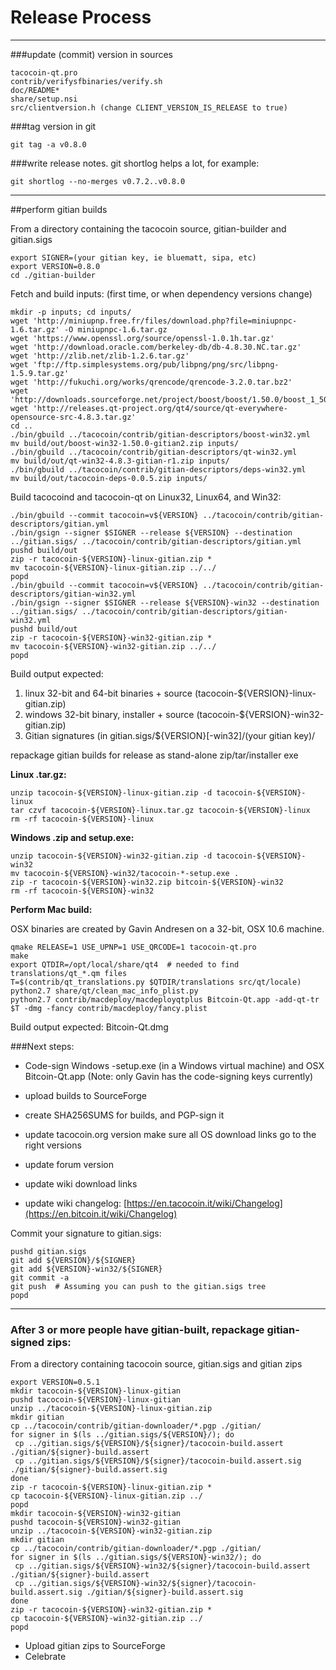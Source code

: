 Release Process
====================

* * *

###update (commit) version in sources


	tacocoin-qt.pro
	contrib/verifysfbinaries/verify.sh
	doc/README*
	share/setup.nsi
	src/clientversion.h (change CLIENT_VERSION_IS_RELEASE to true)

###tag version in git

	git tag -a v0.8.0

###write release notes. git shortlog helps a lot, for example:

	git shortlog --no-merges v0.7.2..v0.8.0

* * *

##perform gitian builds

 From a directory containing the tacocoin source, gitian-builder and gitian.sigs
  
	export SIGNER=(your gitian key, ie bluematt, sipa, etc)
	export VERSION=0.8.0
	cd ./gitian-builder

 Fetch and build inputs: (first time, or when dependency versions change)

	mkdir -p inputs; cd inputs/
	wget 'http://miniupnp.free.fr/files/download.php?file=miniupnpc-1.6.tar.gz' -O miniupnpc-1.6.tar.gz
	wget 'https://www.openssl.org/source/openssl-1.0.1h.tar.gz'
	wget 'http://download.oracle.com/berkeley-db/db-4.8.30.NC.tar.gz'
	wget 'http://zlib.net/zlib-1.2.6.tar.gz'
	wget 'ftp://ftp.simplesystems.org/pub/libpng/png/src/libpng-1.5.9.tar.gz'
	wget 'http://fukuchi.org/works/qrencode/qrencode-3.2.0.tar.bz2'
	wget 'http://downloads.sourceforge.net/project/boost/boost/1.50.0/boost_1_50_0.tar.bz2'
	wget 'http://releases.qt-project.org/qt4/source/qt-everywhere-opensource-src-4.8.3.tar.gz'
	cd ..
	./bin/gbuild ../tacocoin/contrib/gitian-descriptors/boost-win32.yml
	mv build/out/boost-win32-1.50.0-gitian2.zip inputs/
	./bin/gbuild ../tacocoin/contrib/gitian-descriptors/qt-win32.yml
	mv build/out/qt-win32-4.8.3-gitian-r1.zip inputs/
	./bin/gbuild ../tacocoin/contrib/gitian-descriptors/deps-win32.yml
	mv build/out/tacocoin-deps-0.0.5.zip inputs/

 Build tacocoind and tacocoin-qt on Linux32, Linux64, and Win32:
  
	./bin/gbuild --commit tacocoin=v${VERSION} ../tacocoin/contrib/gitian-descriptors/gitian.yml
	./bin/gsign --signer $SIGNER --release ${VERSION} --destination ../gitian.sigs/ ../tacocoin/contrib/gitian-descriptors/gitian.yml
	pushd build/out
	zip -r tacocoin-${VERSION}-linux-gitian.zip *
	mv tacocoin-${VERSION}-linux-gitian.zip ../../
	popd
	./bin/gbuild --commit tacocoin=v${VERSION} ../tacocoin/contrib/gitian-descriptors/gitian-win32.yml
	./bin/gsign --signer $SIGNER --release ${VERSION}-win32 --destination ../gitian.sigs/ ../tacocoin/contrib/gitian-descriptors/gitian-win32.yml
	pushd build/out
	zip -r tacocoin-${VERSION}-win32-gitian.zip *
	mv tacocoin-${VERSION}-win32-gitian.zip ../../
	popd

  Build output expected:

  1. linux 32-bit and 64-bit binaries + source (tacocoin-${VERSION}-linux-gitian.zip)
  2. windows 32-bit binary, installer + source (tacocoin-${VERSION}-win32-gitian.zip)
  3. Gitian signatures (in gitian.sigs/${VERSION}[-win32]/(your gitian key)/

repackage gitian builds for release as stand-alone zip/tar/installer exe

**Linux .tar.gz:**

	unzip tacocoin-${VERSION}-linux-gitian.zip -d tacocoin-${VERSION}-linux
	tar czvf tacocoin-${VERSION}-linux.tar.gz tacocoin-${VERSION}-linux
	rm -rf tacocoin-${VERSION}-linux

**Windows .zip and setup.exe:**

	unzip tacocoin-${VERSION}-win32-gitian.zip -d tacocoin-${VERSION}-win32
	mv tacocoin-${VERSION}-win32/tacocoin-*-setup.exe .
	zip -r tacocoin-${VERSION}-win32.zip bitcoin-${VERSION}-win32
	rm -rf tacocoin-${VERSION}-win32

**Perform Mac build:**

  OSX binaries are created by Gavin Andresen on a 32-bit, OSX 10.6 machine.

	qmake RELEASE=1 USE_UPNP=1 USE_QRCODE=1 tacocoin-qt.pro
	make
	export QTDIR=/opt/local/share/qt4  # needed to find translations/qt_*.qm files
	T=$(contrib/qt_translations.py $QTDIR/translations src/qt/locale)
	python2.7 share/qt/clean_mac_info_plist.py
	python2.7 contrib/macdeploy/macdeployqtplus Bitcoin-Qt.app -add-qt-tr $T -dmg -fancy contrib/macdeploy/fancy.plist

 Build output expected: Bitcoin-Qt.dmg

###Next steps:

* Code-sign Windows -setup.exe (in a Windows virtual machine) and
  OSX Bitcoin-Qt.app (Note: only Gavin has the code-signing keys currently)

* upload builds to SourceForge

* create SHA256SUMS for builds, and PGP-sign it

* update tacocoin.org version
  make sure all OS download links go to the right versions

* update forum version

* update wiki download links

* update wiki changelog: [https://en.tacocoin.it/wiki/Changelog](https://en.bitcoin.it/wiki/Changelog)

Commit your signature to gitian.sigs:

	pushd gitian.sigs
	git add ${VERSION}/${SIGNER}
	git add ${VERSION}-win32/${SIGNER}
	git commit -a
	git push  # Assuming you can push to the gitian.sigs tree
	popd

-------------------------------------------------------------------------

### After 3 or more people have gitian-built, repackage gitian-signed zips:

From a directory containing tacocoin source, gitian.sigs and gitian zips

	export VERSION=0.5.1
	mkdir tacocoin-${VERSION}-linux-gitian
	pushd tacocoin-${VERSION}-linux-gitian
	unzip ../tacocoin-${VERSION}-linux-gitian.zip
	mkdir gitian
	cp ../tacocoin/contrib/gitian-downloader/*.pgp ./gitian/
	for signer in $(ls ../gitian.sigs/${VERSION}/); do
	 cp ../gitian.sigs/${VERSION}/${signer}/tacocoin-build.assert ./gitian/${signer}-build.assert
	 cp ../gitian.sigs/${VERSION}/${signer}/tacocoin-build.assert.sig ./gitian/${signer}-build.assert.sig
	done
	zip -r tacocoin-${VERSION}-linux-gitian.zip *
	cp tacocoin-${VERSION}-linux-gitian.zip ../
	popd
	mkdir tacocoin-${VERSION}-win32-gitian
	pushd tacocoin-${VERSION}-win32-gitian
	unzip ../tacocoin-${VERSION}-win32-gitian.zip
	mkdir gitian
	cp ../tacocoin/contrib/gitian-downloader/*.pgp ./gitian/
	for signer in $(ls ../gitian.sigs/${VERSION}-win32/); do
	 cp ../gitian.sigs/${VERSION}-win32/${signer}/tacocoin-build.assert ./gitian/${signer}-build.assert
	 cp ../gitian.sigs/${VERSION}-win32/${signer}/tacocoin-build.assert.sig ./gitian/${signer}-build.assert.sig
	done
	zip -r tacocoin-${VERSION}-win32-gitian.zip *
	cp tacocoin-${VERSION}-win32-gitian.zip ../
	popd

- Upload gitian zips to SourceForge
- Celebrate 
